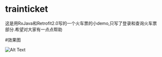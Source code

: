 # trainticket
这是用RxJava和Retrofit2.0写的一个火车票的小demo,只写了登录和查询火车票部分.希望对大家有一点点帮助

#效果图

![Alt Text](https://github.com/X-FAN/resource/blob/master/gif%2Fshow4.gif)
